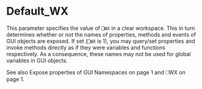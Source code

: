 # Default_WX

This parameter specifies the value of `⎕WX` in a clear workspace. This in turn determines whether or not the names of properties, methods and events of GUI objects are exposed. If set (`⎕WX` is 1), you may query/set properties and invoke methods directly as if they were variables and functions respectively. As a consequence, these names may not be used for global variables in GUI objects.

See also Expose properties of GUI Namespaces on page 1 and ⎕WX on page 1.
